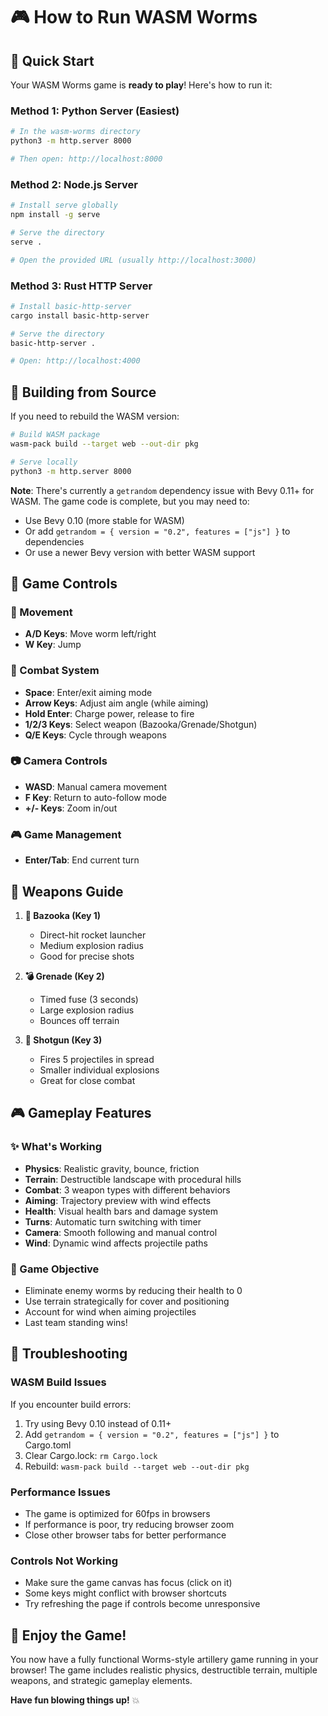 # 🎮 How to Run WASM Worms

## 🚀 Quick Start

Your WASM Worms game is **ready to play**! Here's how to run it:

### Method 1: Python Server (Easiest)
```bash
# In the wasm-worms directory
python3 -m http.server 8000

# Then open: http://localhost:8000
```

### Method 2: Node.js Server
```bash
# Install serve globally
npm install -g serve

# Serve the directory
serve .

# Open the provided URL (usually http://localhost:3000)
```

### Method 3: Rust HTTP Server
```bash
# Install basic-http-server
cargo install basic-http-server

# Serve the directory  
basic-http-server .

# Open: http://localhost:4000
```

## 🔧 Building from Source

If you need to rebuild the WASM version:

```bash
# Build WASM package
wasm-pack build --target web --out-dir pkg

# Serve locally
python3 -m http.server 8000
```

**Note**: There's currently a `getrandom` dependency issue with Bevy 0.11+ for WASM. The game code is complete, but you may need to:
- Use Bevy 0.10 (more stable for WASM)
- Or add `getrandom = { version = "0.2", features = ["js"] }` to dependencies
- Or use a newer Bevy version with better WASM support

## 🎯 Game Controls

### 🚶 Movement
- **A/D Keys**: Move worm left/right
- **W Key**: Jump

### 🎯 Combat System
- **Space**: Enter/exit aiming mode
- **Arrow Keys**: Adjust aim angle (while aiming)
- **Hold Enter**: Charge power, release to fire
- **1/2/3 Keys**: Select weapon (Bazooka/Grenade/Shotgun)
- **Q/E Keys**: Cycle through weapons

### 📷 Camera Controls
- **WASD**: Manual camera movement
- **F Key**: Return to auto-follow mode
- **+/- Keys**: Zoom in/out

### 🎮 Game Management
- **Enter/Tab**: End current turn

## 🔫 Weapons Guide

1. **🚀 Bazooka (Key 1)**
   - Direct-hit rocket launcher
   - Medium explosion radius
   - Good for precise shots

2. **💣 Grenade (Key 2)**
   - Timed fuse (3 seconds)
   - Large explosion radius
   - Bounces off terrain

3. **🔫 Shotgun (Key 3)**
   - Fires 5 projectiles in spread
   - Smaller individual explosions
   - Great for close combat

## 🎮 Gameplay Features

### ✨ What's Working
- **Physics**: Realistic gravity, bounce, friction
- **Terrain**: Destructible landscape with procedural hills
- **Combat**: 3 weapon types with different behaviors
- **Aiming**: Trajectory preview with wind effects
- **Health**: Visual health bars and damage system
- **Turns**: Automatic turn switching with timer
- **Camera**: Smooth following and manual control
- **Wind**: Dynamic wind affects projectile paths

### 🎯 Game Objective
- Eliminate enemy worms by reducing their health to 0
- Use terrain strategically for cover and positioning
- Account for wind when aiming projectiles
- Last team standing wins!

## 🐛 Troubleshooting

### WASM Build Issues
If you encounter build errors:
1. Try using Bevy 0.10 instead of 0.11+
2. Add `getrandom = { version = "0.2", features = ["js"] }` to Cargo.toml
3. Clear Cargo.lock: `rm Cargo.lock`
4. Rebuild: `wasm-pack build --target web --out-dir pkg`

### Performance Issues
- The game is optimized for 60fps in browsers
- If performance is poor, try reducing browser zoom
- Close other browser tabs for better performance

### Controls Not Working
- Make sure the game canvas has focus (click on it)
- Some keys might conflict with browser shortcuts
- Try refreshing the page if controls become unresponsive

## 🎉 Enjoy the Game!

You now have a fully functional Worms-style artillery game running in your browser! The game includes realistic physics, destructible terrain, multiple weapons, and strategic gameplay elements.

**Have fun blowing things up!** 💥